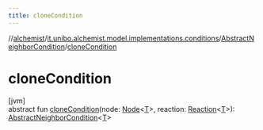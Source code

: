 ```yaml
---
title: cloneCondition
---
```

//[alchemist](../../../index.html)/[it.unibo.alchemist.model.implementations.conditions](../index.html)/[AbstractNeighborCondition](index.html)/[cloneCondition](clone-condition.html)



# cloneCondition



[jvm]\
abstract fun [cloneCondition](clone-condition.html)(node: [Node](../../it.unibo.alchemist.model.interfaces/-node/index.html)<[T](../-neighborhood-present/index.html)>, reaction: [Reaction](../../it.unibo.alchemist.model.interfaces/-reaction/index.html)<[T](../-neighborhood-present/index.html)>): [AbstractNeighborCondition](index.html)<[T](../-neighborhood-present/index.html)>




